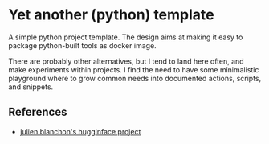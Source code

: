 # Yet another (python) template

A simple python project template.
The design aims at making it easy to package python-built tools as docker image.

There are probably other alternatives, but I tend to land here often, and make experiments within projects.
I find the need to have some minimalistic playground where to grow common needs into documented actions, scripts, and snippets.


## References

* [julien.blanchon's hugginface project](https://huggingface.co/spaces/blanchon/MVTec_Padim_Anomalib_Test/tree/main)